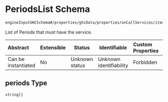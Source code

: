 # PeriodsList Schema

```txt
engineInputGHCSchema#/properties/ghcData/properties/onCallServices/items/properties/refPeriods/properties/periods
```

List of Periods that must have the service.


| Abstract            | Extensible | Status         | Identifiable            | Custom Properties | Additional Properties | Access Restrictions | Defined In                                                         |
| :------------------ | ---------- | -------------- | ----------------------- | :---------------- | --------------------- | ------------------- | ------------------------------------------------------------------ |
| Can be instantiated | No         | Unknown status | Unknown identifiability | Forbidden         | Allowed               | none                | [ghc.schema.json\*](../out/ghc.schema.json "open original schema") |

## periods Type

`string[]`
